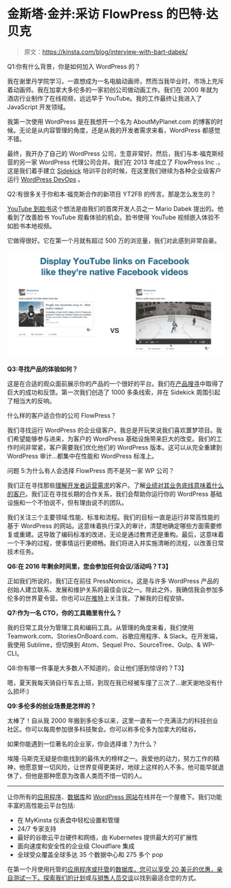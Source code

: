 # 金斯塔·金并:采访 FlowPress 的巴特·达贝克

> 原文：<https://kinsta.com/blog/interview-with-bart-dabek/>

Q1:你有什么背景，你是如何加入 WordPress 的？

我在谢里丹学院学习，一直想成为一名电脑动画师，然而当我毕业时，市场上充斥着动画师。我在加拿大多伦多的一家初创公司做动画工作。我们在 2000 年就为酒店行业制作了在线视频，远远早于 YouTube。我的工作最终让我进入了 JavaScript 开发领域。

我第一次使用 WordPress 是在我想开一个名为 AboutMyPlanet.com 的博客的时候。无论是从内容管理的角度，还是从我的开发者需求来看，WordPress 都感觉不错。

最终，我开办了自己的 WordPress 公司，生意非常好。然后，我们与本·福克斯经营的另一家 WordPress 代理公司合并。我们在 2013 年成立了 FlowPress Inc .，这是我们着手建立 [Sidekick](http://www.sidekick.pro) 培训平台的时候，在这里我们继续为各种企业级客户运行 [WordPress DevOps](https://kinsta.com/blog/wordpress-devops/) 。

Q2:有很多关于你和本·福克斯合作的新项目 YT2FB 的传言。那是怎么发生的？

[YouTube 到脸书](http://yt2fb.com/)这个想法是由我们的首席开发人员之一 Mario Dabek 提出的。他看到了改善脸书 YouTube 观看体验的机会。脸书使得 YouTube 视频嵌入体验不如脸书本地视频。

它做得很好。它在第一个月就有超过 500 万的浏览量，我们对此感到非常自豪。

![yourube videos on facebook](img/959695812b74732ea0c34ccfd7bbee77.png)

**Q3:寻找产品的体验如何？**

这是在合适的观众面前展示你的产品的一个很好的平台。我们在[产品搜寻](https://www.producthunt.com/)中取得了巨大的成功和反馈。第一次我们创造了 1000 多条线索，并在 Sidekick 周围引起了相当大的反响。

什么样的客户适合你的公司 FlowPress？

我们寻找运行 WordPress 的企业级客户。我总是开玩笑说我们喜欢噩梦项目。我们希望能够参与进来，为客户的 WordPress 基础设施带来巨大的改变。我们的工作时间非常紧，客户需要我们优化他们的 WordPress 版本。这可以从完全重建到 WordPress 审计…都集中在性能和 WordPress 标准上。

问题 5:为什么有人会选择 FlowPress 而不是另一家 WP 公司？

我们正在寻找那些[理解开发者运营需求](https://kinsta.com/blog/wordpress-devops/)的客户。了解[业绩对其业务底线意味着什么的客户](https://kinsta.com/learn/page-speed/#section2)。我们正在寻找长期的合作关系，我们会帮助你运行你的 WordPress 基础设施和一个不怕说不，但有理由说不的团队。

我们关注三个主要领域:性能、标准和流程。我们的目标一直是运行非常高性能的基于 WordPress 的网站。这意味着执行深入的审计，清楚地确定哪些方面需要修复或重建。这导致了编码标准的改进，无论是通过教育还是重构。最后，这意味着一个干净的过程，使事情运行更顺畅。我们将进入并实施清晰的流程，以改善日常技术任务。

**Q6:在 2016 年剩余时间里，您会参加任何会议/活动吗？T3】**

正如我们所说的，我们正在前往 PressNomics，这是与许多 WordPress 产品的创始人建立联系、发展和维护关系的最佳会议之一。除此之外，我确信我会参加多伦多的世界夏令营。你也可以[在推特](https://twitter.com/bartdabek)上关注我，了解我的日程安排。

**Q7:作为一名 CTO，你的工具箱里有什么？**

我的日常工具分为管理工具和编码工具。从管理的角度来看，我们使用 Teamwork.com、StoriesOnBoard.com、谷歌应用程序、& Slack。在开发端，我使用 Sublime，但切换到 Atom、Sequel Pro、SourceTree、Gulp、& WP-CLI。

Q8:你有哪一件事是大多数人不知道的，会让他们感到惊讶的？T3】

嗯，夏天我每天骑自行车去上班，到现在我已经被车撞了三次了…谢天谢地没有什么损坏:)

**Q9:多伦多的创业场景是怎样的？**

太棒了！自从我 2000 年搬到多伦多以来，这里一直有一个充满活力的科技创业社区。你可以每周参加很多科技聚会。你可以称多伦多为加拿大的硅谷。

如果你能遇到一位著名的企业家，你会选择谁？为什么？

埃隆·马斯克无疑是你能找到的最伟大的榜样之一。我爱他的动力，努力工作的精神，他愿意冒一切风险，让世界变得更美好。地球上这样的人不多。他可能早就退休了，但他是那种愿意为改善人类而不惜一切的人。

* * *

让你所有的[应用程序](https://kinsta.com/application-hosting/)、[数据库](https://kinsta.com/database-hosting/)和 [WordPress 网站](https://kinsta.com/wordpress-hosting/)在线并在一个屋檐下。我们功能丰富的高性能云平台包括:

*   在 MyKinsta 仪表盘中轻松设置和管理
*   24/7 专家支持
*   最好的谷歌云平台硬件和网络，由 Kubernetes 提供最大的可扩展性
*   面向速度和安全性的企业级 Cloudflare 集成
*   全球受众覆盖全球多达 35 个数据中心和 275 多个 pop

在第一个月使用托管的[应用程序或托管](https://kinsta.com/application-hosting/)的[数据库，您可以享受 20 美元的优惠，亲自测试一下。探索我们的](https://kinsta.com/database-hosting/)[计划](https://kinsta.com/plans/)或[与销售人员交谈](https://kinsta.com/contact-us/)以找到最适合您的方式。